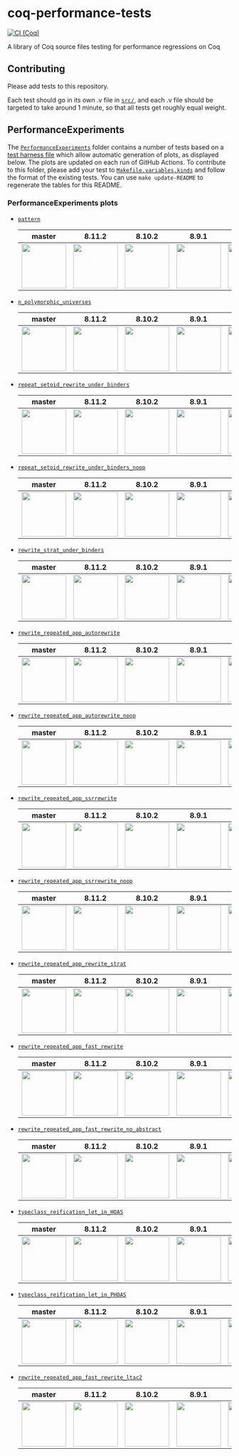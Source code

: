 # coq-performance-tests
[![CI (Coq)](https://github.com/coq-community/coq-performance-tests/workflows/CI%20(Coq)/badge.svg)](https://github.com/coq-community/coq-performance-tests/actions?query=branch%3Amaster+workflow%3A%22CI+%28Coq%29%22)

A library of Coq source files testing for performance regressions on Coq

## Contributing

Please add tests to this repository.

Each test should go in its own .v file in [`src/`](./src/), and each .v file should be
targeted to take around 1 minute, so that all tests get roughly equal
weight.

## PerformanceExperiments

The [`PerformanceExperiments`](./PerformanceExperiments/) folder contains a number of tests based on a [test harness file](./PerformanceExperiments/Harness.v) which allow automatic generation of plots, as displayed below.
The plots are updated on each run of GitHub Actions.
To contribute to this folder, please add your test to [`Makefile.variables.kinds`](./PerformanceExperiments/Makefile.variables.kinds) and follow the format of the existing tests.
You can use `make update-README` to regenerate the tables for this README.

### PerformanceExperiments plots

- [`pattern`](./PerformanceExperiments/pattern.v)

  master | 8.11.2 | 8.10.2 | 8.9.1 | 8.8.2
  --|--|--|--|--
  <img src="https://coq-community.github.io/coq-performance-tests/master/pattern.svg" height=100px /> | <img src="https://coq-community.github.io/coq-performance-tests/8.11.2/pattern.svg" height=100px /> | <img src="https://coq-community.github.io/coq-performance-tests/8.10.2/pattern.svg" height=100px /> | <img src="https://coq-community.github.io/coq-performance-tests/8.9.1/pattern.svg" height=100px /> | <img src="https://coq-community.github.io/coq-performance-tests/8.8.2/pattern.svg" height=100px />

- [`n_polymorphic_universes`](./PerformanceExperiments/n_polymorphic_universes.v)

  master | 8.11.2 | 8.10.2 | 8.9.1 | 8.8.2
  --|--|--|--|--
  <img src="https://coq-community.github.io/coq-performance-tests/master/n-polymorphic-universes.svg" height=100px /> | <img src="https://coq-community.github.io/coq-performance-tests/8.11.2/n-polymorphic-universes.svg" height=100px /> | <img src="https://coq-community.github.io/coq-performance-tests/8.10.2/n-polymorphic-universes.svg" height=100px /> | <img src="https://coq-community.github.io/coq-performance-tests/8.9.1/n-polymorphic-universes.svg" height=100px /> | <img src="https://coq-community.github.io/coq-performance-tests/8.8.2/n-polymorphic-universes.svg" height=100px />

- [`repeat_setoid_rewrite_under_binders`](./PerformanceExperiments/repeat_setoid_rewrite_under_binders.v)

  master | 8.11.2 | 8.10.2 | 8.9.1 | 8.8.2
  --|--|--|--|--
  <img src="https://coq-community.github.io/coq-performance-tests/master/repeat-setoid-rewrite-under-binders.svg" height=100px /> | <img src="https://coq-community.github.io/coq-performance-tests/8.11.2/repeat-setoid-rewrite-under-binders.svg" height=100px /> | <img src="https://coq-community.github.io/coq-performance-tests/8.10.2/repeat-setoid-rewrite-under-binders.svg" height=100px /> | <img src="https://coq-community.github.io/coq-performance-tests/8.9.1/repeat-setoid-rewrite-under-binders.svg" height=100px /> | <img src="https://coq-community.github.io/coq-performance-tests/8.8.2/repeat-setoid-rewrite-under-binders.svg" height=100px />

- [`repeat_setoid_rewrite_under_binders_noop`](./PerformanceExperiments/repeat_setoid_rewrite_under_binders_noop.v)

  master | 8.11.2 | 8.10.2 | 8.9.1 | 8.8.2
  --|--|--|--|--
  <img src="https://coq-community.github.io/coq-performance-tests/master/repeat-setoid-rewrite-under-binders-noop.svg" height=100px /> | <img src="https://coq-community.github.io/coq-performance-tests/8.11.2/repeat-setoid-rewrite-under-binders-noop.svg" height=100px /> | <img src="https://coq-community.github.io/coq-performance-tests/8.10.2/repeat-setoid-rewrite-under-binders-noop.svg" height=100px /> | <img src="https://coq-community.github.io/coq-performance-tests/8.9.1/repeat-setoid-rewrite-under-binders-noop.svg" height=100px /> | <img src="https://coq-community.github.io/coq-performance-tests/8.8.2/repeat-setoid-rewrite-under-binders-noop.svg" height=100px />

- [`rewrite_strat_under_binders`](./PerformanceExperiments/rewrite_strat_under_binders.v)

  master | 8.11.2 | 8.10.2 | 8.9.1 | 8.8.2
  --|--|--|--|--
  <img src="https://coq-community.github.io/coq-performance-tests/master/rewrite-strat-under-binders.svg" height=100px /> | <img src="https://coq-community.github.io/coq-performance-tests/8.11.2/rewrite-strat-under-binders.svg" height=100px /> | <img src="https://coq-community.github.io/coq-performance-tests/8.10.2/rewrite-strat-under-binders.svg" height=100px /> | <img src="https://coq-community.github.io/coq-performance-tests/8.9.1/rewrite-strat-under-binders.svg" height=100px /> | <img src="https://coq-community.github.io/coq-performance-tests/8.8.2/rewrite-strat-under-binders.svg" height=100px />

- [`rewrite_repeated_app_autorewrite`](./PerformanceExperiments/rewrite_repeated_app_autorewrite.v)

  master | 8.11.2 | 8.10.2 | 8.9.1 | 8.8.2
  --|--|--|--|--
  <img src="https://coq-community.github.io/coq-performance-tests/master/rewrite-repeated-app-autorewrite.svg" height=100px /> | <img src="https://coq-community.github.io/coq-performance-tests/8.11.2/rewrite-repeated-app-autorewrite.svg" height=100px /> | <img src="https://coq-community.github.io/coq-performance-tests/8.10.2/rewrite-repeated-app-autorewrite.svg" height=100px /> | <img src="https://coq-community.github.io/coq-performance-tests/8.9.1/rewrite-repeated-app-autorewrite.svg" height=100px /> | <img src="https://coq-community.github.io/coq-performance-tests/8.8.2/rewrite-repeated-app-autorewrite.svg" height=100px />

- [`rewrite_repeated_app_autorewrite_noop`](./PerformanceExperiments/rewrite_repeated_app_autorewrite_noop.v)

  master | 8.11.2 | 8.10.2 | 8.9.1 | 8.8.2
  --|--|--|--|--
  <img src="https://coq-community.github.io/coq-performance-tests/master/rewrite-repeated-app-autorewrite-noop.svg" height=100px /> | <img src="https://coq-community.github.io/coq-performance-tests/8.11.2/rewrite-repeated-app-autorewrite-noop.svg" height=100px /> | <img src="https://coq-community.github.io/coq-performance-tests/8.10.2/rewrite-repeated-app-autorewrite-noop.svg" height=100px /> | <img src="https://coq-community.github.io/coq-performance-tests/8.9.1/rewrite-repeated-app-autorewrite-noop.svg" height=100px /> | <img src="https://coq-community.github.io/coq-performance-tests/8.8.2/rewrite-repeated-app-autorewrite-noop.svg" height=100px />

- [`rewrite_repeated_app_ssrrewrite`](./PerformanceExperiments/rewrite_repeated_app_ssrrewrite.v)

  master | 8.11.2 | 8.10.2 | 8.9.1 | 8.8.2
  --|--|--|--|--
  <img src="https://coq-community.github.io/coq-performance-tests/master/rewrite-repeated-app-ssrrewrite.svg" height=100px /> | <img src="https://coq-community.github.io/coq-performance-tests/8.11.2/rewrite-repeated-app-ssrrewrite.svg" height=100px /> | <img src="https://coq-community.github.io/coq-performance-tests/8.10.2/rewrite-repeated-app-ssrrewrite.svg" height=100px /> | <img src="https://coq-community.github.io/coq-performance-tests/8.9.1/rewrite-repeated-app-ssrrewrite.svg" height=100px /> | <img src="https://coq-community.github.io/coq-performance-tests/8.8.2/rewrite-repeated-app-ssrrewrite.svg" height=100px />

- [`rewrite_repeated_app_ssrrewrite_noop`](./PerformanceExperiments/rewrite_repeated_app_ssrrewrite_noop.v)

  master | 8.11.2 | 8.10.2 | 8.9.1 | 8.8.2
  --|--|--|--|--
  <img src="https://coq-community.github.io/coq-performance-tests/master/rewrite-repeated-app-ssrrewrite-noop.svg" height=100px /> | <img src="https://coq-community.github.io/coq-performance-tests/8.11.2/rewrite-repeated-app-ssrrewrite-noop.svg" height=100px /> | <img src="https://coq-community.github.io/coq-performance-tests/8.10.2/rewrite-repeated-app-ssrrewrite-noop.svg" height=100px /> | <img src="https://coq-community.github.io/coq-performance-tests/8.9.1/rewrite-repeated-app-ssrrewrite-noop.svg" height=100px /> | <img src="https://coq-community.github.io/coq-performance-tests/8.8.2/rewrite-repeated-app-ssrrewrite-noop.svg" height=100px />

- [`rewrite_repeated_app_rewrite_strat`](./PerformanceExperiments/rewrite_repeated_app_rewrite_strat.v)

  master | 8.11.2 | 8.10.2 | 8.9.1 | 8.8.2
  --|--|--|--|--
  <img src="https://coq-community.github.io/coq-performance-tests/master/rewrite-repeated-app-rewrite-strat.svg" height=100px /> | <img src="https://coq-community.github.io/coq-performance-tests/8.11.2/rewrite-repeated-app-rewrite-strat.svg" height=100px /> | <img src="https://coq-community.github.io/coq-performance-tests/8.10.2/rewrite-repeated-app-rewrite-strat.svg" height=100px /> | <img src="https://coq-community.github.io/coq-performance-tests/8.9.1/rewrite-repeated-app-rewrite-strat.svg" height=100px /> | <img src="https://coq-community.github.io/coq-performance-tests/8.8.2/rewrite-repeated-app-rewrite-strat.svg" height=100px />

- [`rewrite_repeated_app_fast_rewrite`](./PerformanceExperiments/rewrite_repeated_app_fast_rewrite.v)

  master | 8.11.2 | 8.10.2 | 8.9.1 | 8.8.2
  --|--|--|--|--
  <img src="https://coq-community.github.io/coq-performance-tests/master/rewrite-repeated-app-fast-rewrite.svg" height=100px /> | <img src="https://coq-community.github.io/coq-performance-tests/8.11.2/rewrite-repeated-app-fast-rewrite.svg" height=100px /> | <img src="https://coq-community.github.io/coq-performance-tests/8.10.2/rewrite-repeated-app-fast-rewrite.svg" height=100px /> | <img src="https://coq-community.github.io/coq-performance-tests/8.9.1/rewrite-repeated-app-fast-rewrite.svg" height=100px /> | <img src="https://coq-community.github.io/coq-performance-tests/8.8.2/rewrite-repeated-app-fast-rewrite.svg" height=100px />

- [`rewrite_repeated_app_fast_rewrite_no_abstract`](./PerformanceExperiments/rewrite_repeated_app_fast_rewrite_no_abstract.v)

  master | 8.11.2 | 8.10.2 | 8.9.1 | 8.8.2
  --|--|--|--|--
  <img src="https://coq-community.github.io/coq-performance-tests/master/rewrite-repeated-app-fast-rewrite-no-abstract.svg" height=100px /> | <img src="https://coq-community.github.io/coq-performance-tests/8.11.2/rewrite-repeated-app-fast-rewrite-no-abstract.svg" height=100px /> | <img src="https://coq-community.github.io/coq-performance-tests/8.10.2/rewrite-repeated-app-fast-rewrite-no-abstract.svg" height=100px /> | <img src="https://coq-community.github.io/coq-performance-tests/8.9.1/rewrite-repeated-app-fast-rewrite-no-abstract.svg" height=100px /> | <img src="https://coq-community.github.io/coq-performance-tests/8.8.2/rewrite-repeated-app-fast-rewrite-no-abstract.svg" height=100px />

- [`typeclass_reification_let_in_HOAS`](./PerformanceExperiments/typeclass_reification_let_in_HOAS.v)

  master | 8.11.2 | 8.10.2 | 8.9.1 | 8.8.2
  --|--|--|--|--
  <img src="https://coq-community.github.io/coq-performance-tests/master/typeclass-reification-let-in-HOAS.svg" height=100px /> | <img src="https://coq-community.github.io/coq-performance-tests/8.11.2/typeclass-reification-let-in-HOAS.svg" height=100px /> | <img src="https://coq-community.github.io/coq-performance-tests/8.10.2/typeclass-reification-let-in-HOAS.svg" height=100px /> | <img src="https://coq-community.github.io/coq-performance-tests/8.9.1/typeclass-reification-let-in-HOAS.svg" height=100px /> | <img src="https://coq-community.github.io/coq-performance-tests/8.8.2/typeclass-reification-let-in-HOAS.svg" height=100px />

- [`typeclass_reification_let_in_PHOAS`](./PerformanceExperiments/typeclass_reification_let_in_PHOAS.v)

  master | 8.11.2 | 8.10.2 | 8.9.1 | 8.8.2
  --|--|--|--|--
  <img src="https://coq-community.github.io/coq-performance-tests/master/typeclass-reification-let-in-PHOAS.svg" height=100px /> | <img src="https://coq-community.github.io/coq-performance-tests/8.11.2/typeclass-reification-let-in-PHOAS.svg" height=100px /> | <img src="https://coq-community.github.io/coq-performance-tests/8.10.2/typeclass-reification-let-in-PHOAS.svg" height=100px /> | <img src="https://coq-community.github.io/coq-performance-tests/8.9.1/typeclass-reification-let-in-PHOAS.svg" height=100px /> | <img src="https://coq-community.github.io/coq-performance-tests/8.8.2/typeclass-reification-let-in-PHOAS.svg" height=100px />

- [`rewrite_repeated_app_fast_rewrite_ltac2`](./PerformanceExperiments/rewrite_repeated_app_fast_rewrite_ltac2.v)

  master | 8.11.2 | 8.10.2 | 8.9.1 | 8.8.2
  --|--|--|--|--
  <img src="https://coq-community.github.io/coq-performance-tests/master/rewrite-repeated-app-fast-rewrite-ltac2.svg" height=100px /> | <img src="https://coq-community.github.io/coq-performance-tests/8.11.2/rewrite-repeated-app-fast-rewrite-ltac2.svg" height=100px /> | <img src="https://coq-community.github.io/coq-performance-tests/8.10.2/rewrite-repeated-app-fast-rewrite-ltac2.svg" height=100px /> | <img src="https://coq-community.github.io/coq-performance-tests/8.9.1/rewrite-repeated-app-fast-rewrite-ltac2.svg" height=100px /> | <img src="https://coq-community.github.io/coq-performance-tests/8.8.2/rewrite-repeated-app-fast-rewrite-ltac2.svg" height=100px />
